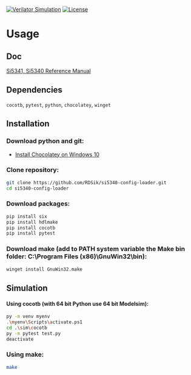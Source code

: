 [![Verilator Simulation](https://github.com/RDSik/si5340-config-loader/actions/workflows/main.yml/badge.svg?branch=master)](https://github.com/RDSik/si5340-config-loader/actions/workflows/main.yml)
[![License](https://img.shields.io/badge/license-MIT-green.svg)](https://github.com/RDSik/si5340-config-loader/blob/master/LICENSE.txt)

# Usage

## Doc

[Si5341, Si5340 Reference Manual](docs/Si5341-40-D-RM.pdf)

## Dependencies 

`cocotb`, `pytest`, `python`, `chocolatey`, `winget`

## Installation

### Download python and git:
- [Install Chocolatey on Windows 10](https://gist.github.com/lopezjurip/2a188c90284bf239197b)

### Clone repository:
```bash
git clone https://github.com/RDSik/si5340-config-loader.git
cd si5340-config-loader
```

### Download packages:
```bash
pip install six
pip install hdlmake
pip install cocotb
pip install pytest
```

### Download make (add to PATH system variable the Make bin folder: C:\Program Files (x86)\GnuWin32\bin):
```bash
winget install GnuWin32.make
```

## Simulation

#### Using cocotb (with 64 bit Python use 64 bit Modelsim):
```bash
py -m venv myenv
.\myenv\Scripts\activate.ps1
cd .\sim\cocotb
py -m pytest test.py
deactivate
```

### Using make:
```bash
make
```
